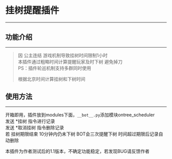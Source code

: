# 挂树提醒插件 

---



## 功能介绍  

---

> 因 公主连结 游戏机制导致挂树时间限制1小时  
> 本插件通过粗略时间计算提醒玩家及时下树 避免掉刀  
> PS：插件轮巡机制支持多群同时使用
>
> 根据北京时间计算挂树和下树时间



## 使用方法  

---

开箱即用，插件放到modules下面，`__bot__.py`添加模块ontree_scheduler  
发送 *挂树 指令进行记录   
发送 *取消挂树 指令删除记录  
若 挂树期限结束 10分钟内仍未下树 BOT会三次提醒下树 时间超过期限后记录自动删除    



本插件为作者测试后的1.1版本，不确定功能稳定，若发现BUG请反馈作者  